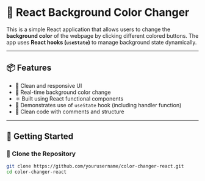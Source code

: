 # 🎨 React Background Color Changer

This is a simple React application that allows users to change the **background color** of the webpage by clicking different colored buttons. The app uses **React hooks (`useState`)** to manage background state dynamically.

---

## 📦 Features

- 🎯 Clean and responsive UI
- 🎨 Real-time background color change
- ⚛️ Built using React functional components
- 🧠 Demonstrates use of `useState` hook (including handler function)
- 🧼 Clean code with comments and structure

---

## 🚀 Getting Started

### 📁 Clone the Repository

```bash
git clone https://github.com/yourusername/color-changer-react.git
cd color-changer-react
```
